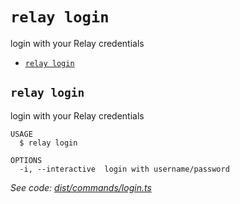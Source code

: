 `relay login`
=============

login with your Relay credentials

* [`relay login`](#relay-login)

## `relay login`

login with your Relay credentials

```
USAGE
  $ relay login

OPTIONS
  -i, --interactive  login with username/password
```

_See code: [dist/commands/login.ts](https://github.com/relaypro/relay-cli/blob/v0.0.3/dist/commands/login.ts)_
